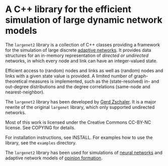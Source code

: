 # A C++ library for the efficient simulation of large dynamic network models
The `largenet2` library is a collection of C++ classes providing a framework for the 
simulation of large discrete [adaptive networks][1]. It provides data structures
for an in-memory representation of _directed or undirected_ networks, in which every
node and link can have an integer-valued state.

Efficient access to (random) nodes and links as well as (random) nodes and links
with a given state value is provided. A limited number of graph-theoretical measures
is implemented, such as the (state-resolved) in- and out-degree distributions and the
degree correlations (same-node and nearest-neighbor).  

The `largenet2` library has been developed by [Gerd Zschaler](www.pks.mpg.de/~zschaler).
It is a major rewrite of the original `largenet` library, which only supported undirected
networks.

Most of this work is licensed under the Creative Commons CC-BY-NC license. See COPYING
for details.

For installation instructions, see INSTALL. For examples how to use the library, see the 
`examples` directory.

The `largenet2` library has been used for simulations of [neural networks][2] and
adaptive network models of [opinion formation][3]. 

[1]: http://dx.doi.org/10.1098/rsif.2007.1229 "T. Gross and B. Blasius (2008), J. R. Soc. Interface, 5, 259"
[2]: http://www.biond.org/node/164 "F. Droste (2010), Diploma thesis, HU Berlin"
[3]: http://arxiv.org/abs/1110.1336 "G. Zschaler et al. (2011), submitted"
